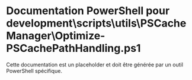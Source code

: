 # Documentation PowerShell pour development\scripts\utils\PSCacheManager\Optimize-PSCachePathHandling.ps1

Cette documentation est un placeholder et doit être générée par un outil PowerShell spécifique.
